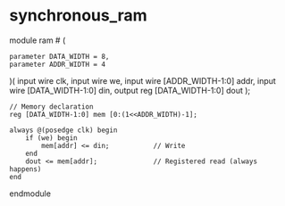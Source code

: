 # synchronous_ram
module ram # (

    parameter DATA_WIDTH = 8,
    parameter ADDR_WIDTH = 4
)(
    input wire clk,
    input wire we,
    input wire [ADDR_WIDTH-1:0] addr,
    input wire [DATA_WIDTH-1:0] din,
    output reg [DATA_WIDTH-1:0] dout
);

    // Memory declaration
    reg [DATA_WIDTH-1:0] mem [0:(1<<ADDR_WIDTH)-1];

    always @(posedge clk) begin
        if (we) begin
            mem[addr] <= din;           // Write
        end
        dout <= mem[addr];              // Registered read (always happens)
    end

endmodule
